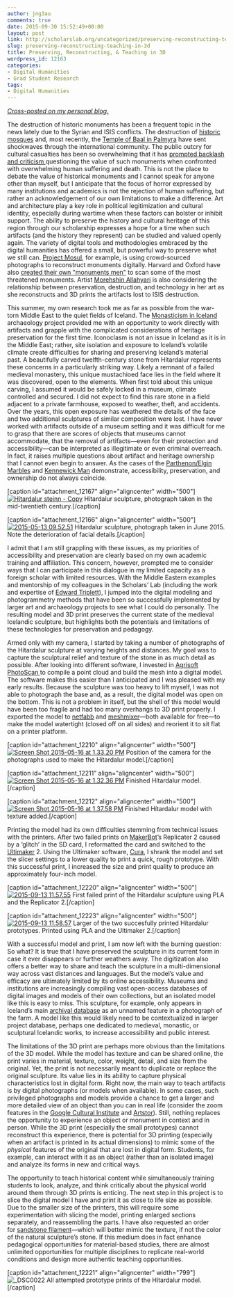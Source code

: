 ```yaml
---
author: jng3au
comments: true
date: 2015-09-30 15:52:49+00:00
layout: post
link: http://scholarslab.org/uncategorized/preserving-reconstructing-teaching-in-3d/
slug: preserving-reconstructing-teaching-in-3d
title: Preserving, Reconstructing, & Teaching in 3D
wordpress_id: 12163
categories:
- Digital Humanities
- Grad Student Research
tags:
- Digital Humanities
---
```


_[Cross-posted on my personal blog.](http://jennifernicolegrayburn.com/2015/10/13/preserving-reconstructing-and-teaching-in-3d/)_

The destruction of historic monuments has been a frequent topic in the news lately due to the Syrian and ISIS conflicts. The destruction of [historic mosques](http://www.theguardian.com/world/gallery/2013/apr/25/syria-umayyad-mosque-destroyed-pictures) and, most recently, the [Temple of Baal in Palmyra](http://www.nytimes.com/2015/09/01/world/middleeast/isis-militants-severely-damage-temple-of-baal-in-palmyra.html?_r=0) have sent shockwaves through the international community. The public outcry for cultural casualties has been so overwhelming that it has [prompted backlash and criticism ](http://www.bbc.com/news/blogs-trending-33111424)questioning the value of such monuments when confronted with overwhelming human suffering and death. This is not the place to debate the value of historical monuments and I cannot speak for anyone other than myself, but I anticipate that the focus of horror expressed by many institutions and academics is not the rejection of human suffering, but rather an acknowledgement of our own limitations to make a difference. Art and architecture play a key role in political legitimization and cultural identity, especially during wartime when these factors can bolster or inhibit support. The ability to preserve the history and cultural heritage of this region through our scholarship expresses a hope for a time when such artifacts (and the history they represent) can be studied and valued openly again. The variety of digital tools and methodologies embraced by the digital humanities has offered a small, but powerful way to preserve what we still can. [Project Mosul](http://projectmosul.org/), for example, is using crowd-sourced photographs to reconstruct monuments digitally. Harvard and Oxford have also [created their own "monuments men"](http://www.telegraph.co.uk/news/worldnews/islamic-state/11829761/Archaeologists-plan-to-use-3D-imagery-to-preserve-antiquities-under-threat-from-Islamic-State.html) to scan some of the most threatened monuments. Artist [Morehshin Allahyari](http://www.morehshin.com/2015/05/25/material-speculation-isis/) is also considering the relationship between preservation, destruction, and technology in her art as she reconstructs and 3D prints the artifacts lost to ISIS destruction.

This summer, my own research took me as far as possible from the war-torn Middle East to the quiet fields of Iceland. The [Monasticism in Iceland](https://www.facebook.com/klausturrannsokn) archaeology project provided me with an opportunity to work directly with artifacts and grapple with the complicated considerations of heritage preservation for the first time. Iconoclasm is not an issue in Iceland as it is in the Middle East; rather, site isolation and exposure to Iceland’s volatile climate create difficulties for sharing and preserving Iceland’s material past. A beautifully carved twelfth-century stone from Hítardalur represents these concerns in a particularly striking way. Likely a remnant of a failed medieval monastery, this unique mustachioed face lies in the field where it was discovered, open to the elements. When first told about this unique carving, I assumed it would be safely locked in a museum, climate controlled and secured. I did not expect to find this rare stone in a field adjacent to a private farmhouse, exposed to weather, theft, and accidents. Over the years, this open exposure has weathered the details of the face and two additional sculptures of similar composition were lost. I have never worked with artifacts outside of a museum setting and it was difficult for me to grasp that there are scores of objects that museums cannot accommodate, that the removal of artifacts—even for their protection and accessibility—can be interpreted as illegitimate or even criminal overreach. In fact, it raises multiple questions about artifact and heritage ownership that I cannot even begin to answer. As the cases of the [Parthenon/Elgin Marbles](http://www.telegraph.co.uk/news/uknews/11274713/Why-are-the-Elgin-marbles-so-controversial-and-everything-else-you-need-to-know.html) and [Kennewick Man](http://www.pcc.edu/staff/pdf/818/whatisthekennewickmancontroversyabout.pdf) demonstrate, accessibility, preservation, and ownership do not always coincide.

[caption id="attachment_12167" align="aligncenter" width="500"][![Hítardalur steinn - Copy](http://scholarslab.org/wp-content/uploads/2015/09/Hítardalur-steinn-Copy.jpg)](http://scholarslab.org/wp-content/uploads/2015/09/Hítardalur-steinn-Copy.jpg) Hítardalur sculpture, photograph taken in the mid-twentieth century.[/caption]

[caption id="attachment_12166" align="aligncenter" width="500"][![2015-05-13 09.52.51](http://scholarslab.org/wp-content/uploads/2015/09/2015-05-13-09.52.51.jpg)](http://scholarslab.org/wp-content/uploads/2015/09/2015-05-13-09.52.51.jpg) Hítardalur sculpture, photograph taken in June 2015. Note the deterioration of facial details.[/caption]

I admit that I am still grappling with these issues, as my priorities of accessibility and preservation are clearly based on my own academic training and affiliation. This concern, however, prompted me to consider ways that I can participate in this dialogue in my limited capacity as a foreign scholar with limited resources. With the Middle Eastern examples and mentorship of my colleagues in the Scholars’ Lab (including the work and expertise of [Edward Triplett](http://www.edwardtriplett.com/)), I jumped into the digital modeling and photogrammetry methods that have been so successfully implemented by larger art and archaeology projects to see what I could do personally. The resulting model and 3D print preserves the current state of the medieval Icelandic sculpture, but highlights both the potentials and limitations of these technologies for preservation and pedagogy.

Armed only with my camera, I started by taking a number of photographs of the Hítardalur sculpture at varying heights and distances. My goal was to capture the sculptural relief and texture of the stone in as much detail as possible. After looking into different software, I invested in [Agrisoft PhotoScan ](http://www.agisoft.com/)to compile a point cloud and build the mesh into a digital model. The software makes this easier than I anticipated and I was pleased with my early results. Because the sculpture was too heavy to lift myself, I was not able to photograph the base and, as a result, the digital model was open on the bottom. This is not a problem in itself, but the shell of this model would have been too fragile and had too many overhangs to 3D print properly. I exported the model to [netfabb](http://www.netfabb.com/) and [meshm](http://www.meshmixer.com/)[ixer](http://www.meshmixer.com/)—both available for free—to make the model watertight (closed off on all sides) and reorient it to sit flat on a printer platform.

[caption id="attachment_12210" align="aligncenter" width="500"][![Screen Shot 2015-05-16 at 1.33.20 PM](http://scholarslab.org/wp-content/uploads/2015/09/Screen-Shot-2015-05-16-at-1.33.20-PM.png)](http://scholarslab.org/wp-content/uploads/2015/09/Screen-Shot-2015-05-16-at-1.33.20-PM.png) Position of the camera for the photographs used to make the Hítardalur model.[/caption]

[caption id="attachment_12211" align="aligncenter" width="500"][![Screen Shot 2015-05-16 at 1.32.36 PM](http://scholarslab.org/wp-content/uploads/2015/09/Screen-Shot-2015-05-16-at-1.32.36-PM.png)](http://scholarslab.org/wp-content/uploads/2015/09/Screen-Shot-2015-05-16-at-1.32.36-PM.png) Finished Hítardalur model.[/caption]

[caption id="attachment_12212" align="aligncenter" width="500"][![Screen Shot 2015-05-16 at 1.37.58 PM](http://scholarslab.org/wp-content/uploads/2015/09/Screen-Shot-2015-05-16-at-1.37.58-PM.png)](http://scholarslab.org/wp-content/uploads/2015/09/Screen-Shot-2015-05-16-at-1.37.58-PM.png) Finished Hítardalur model with texture added.[/caption]

Printing the model had its own difficulties stemming from technical issues with the printers. After two failed prints on [MakerBot](http://www.makerbot.com/)’s Replicater 2 caused by a ‘glitch’ in the SD card, I reformatted the card and switched to the [Ultimaker](https://ultimaker.com/) 2. Using the Ultimaker software, [Cura](https://ultimaker.com/en/products/cura-software), I shrank the model and set the slicer settings to a lower quality to print a quick, rough prototype. With this successful print, I increased the size and print quality to produce an approximately four-inch model.

[caption id="attachment_12220" align="aligncenter" width="500"][![2015-09-13 11.57.55](http://scholarslab.org/wp-content/uploads/2015/09/2015-09-13-11.57.55.jpg)](http://scholarslab.org/wp-content/uploads/2015/09/2015-09-13-11.57.55.jpg) First failed print of the Hítardalur sculpture using PLA and the Replicator 2.[/caption]

[caption id="attachment_12223" align="aligncenter" width="500"][![2015-09-13 11.58.57](http://scholarslab.org/wp-content/uploads/2015/09/2015-09-13-11.58.57.jpg)](http://scholarslab.org/wp-content/uploads/2015/09/2015-09-13-11.58.57.jpg) Larger of the two succesfully printed Hítardalur prototypes. Printed using PLA and the Ultimaker 2.[/caption]

With a successful model and print, I am now left with the burning question: So what? It is true that I have preserved the sculpture in its current form in case it ever disappears or further weathers away. The digitization also offers a better way to share and teach the sculpture in a multi-dimensional way across vast distances and languages. But the model’s value and efficacy are ultimately limited by its online accessibility. Museums and institutions are increasingly compiling vast open-access databases of digital images and models of their own collections, but an isolated model like this is easy to miss. This sculpture, for example, only appears in Iceland’s main [archival database](http://sarpur.is/Adfang.aspx?AdfangID=678367) as an unnamed feature in a photograph of the farm. A model like this would likely need to be contextualized in larger project database, perhaps one dedicated to medieval, monastic, or sculptural Icelandic works, to increase accessibility and public interest.

The limitations of the 3D print are perhaps more obvious than the limitations of the 3D model. While the model has texture and can be shared online, the print varies in material, texture, color, weight, detail, and size from the original. Yet, the print is not necessarily meant to duplicate or replace the original sculpture. Its value lies in its ability to capture physical characteristics lost in digital form. Right now, the main way to teach artifacts is by digital photographs (or models when available). In some cases, such privileged photographs and models provide a chance to get a larger and more detailed view of an object than you can in real life (consider the zoom features in the [Google Cultural Institute](https://www.google.com/culturalinstitute/u/0/project/art-project) and [Artstor](http://www.artstor.org/)). Still, nothing replaces the opportunity to experience an object or monument in context and in person. While the 3D print (especially the small prototypes) cannot reconstruct this experience, there is potential for 3D printing (especially when an artifact is printed in its actual dimensions) to mimic some of the _physical_ features of the original that are lost in digital form. Students, for example, can interact with it as an object (rather than an isolated image) and analyze its forms in new and critical ways.

The opportunity to teach historical content while simultaneously training students to look, analyze, and think critically about the physical world around them through 3D prints is enticing. The next step in this project is to slice the digital model I have and print it as close to life size as possible. Due to the smaller size of the printers, this will require some experimentation with slicing the model, printing enlarged sections separately, and reassembling the parts. I have also requested an order for [sandstone filament](http://www.formfutura.com/285mm-sandstone-laybrick.html)—which will better mimic the texture, if not the color of the natural sculpture’s stone. If this medium does in fact enhance pedagogical opportunities for material-based studies, there are almost unlimited opportunities for multiple disciplines to replicate real-world conditions and design more authentic teaching opportunities.



[caption id="attachment_12221" align="aligncenter" width="799"]![_DSC0022](http://scholarslab.org/wp-content/uploads/2015/09/DSC0022.jpg) All attempted prototype prints of the Hítardalur model.[/caption]

[
](http://scholarslab.org/wp-content/uploads/2015/09/Screen-Shot-2015-05-16-at-1.32.36-PM.png)


